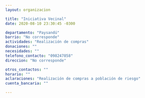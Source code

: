 ```yaml
---
layout: organizacion

title: "Iniciativa Vecinal"
date: 2020-08-10 23:30:45 -0300

departamento: "Paysandú"
barrio: "No corresponde"
actividades: "Realización de compras"
donaciones: ""
necesidades: ""
telefono_contacto: "098247858"
direccion: "No corresponde"

otros_contactos: ""
horario: ""
aclaraciones: "Realización de compras a población de riesgo"
cuenta_bancaria: ""

---
```

